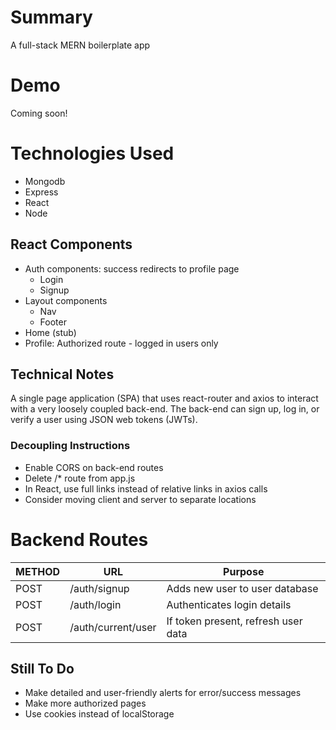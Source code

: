 # Summary
 A full-stack MERN boilerplate app

# Demo

Coming soon!

# Technologies Used
* Mongodb
* Express
* React
* Node

## React Components
* Auth components: success redirects to profile page
  * Login
  * Signup
* Layout components
  * Nav
  * Footer
* Home (stub)
* Profile: Authorized route - logged in users only

## Technical Notes

A single page application (SPA) that uses react-router and axios to interact with a very loosely coupled back-end. The back-end can sign up, log in, or verify a user using JSON web tokens (JWTs). 

### Decoupling Instructions
* Enable CORS on back-end routes
* Delete /* route from app.js
* In React, use full links instead of relative links in axios calls
* Consider moving client and server to separate locations

# Backend Routes
METHOD | URL | Purpose
--- | --- | ---
POST | /auth/signup | Adds new user to user database
POST | /auth/login | Authenticates login details
POST | /auth/current/user | If token present, refresh user data

## Still To Do
* Make detailed and user-friendly alerts for error/success messages 
* Make more authorized pages
* Use cookies instead of localStorage


